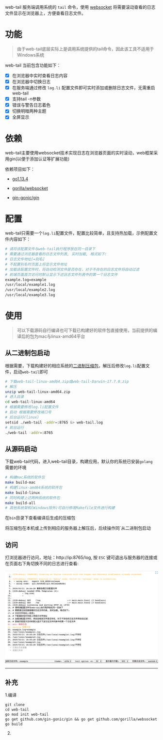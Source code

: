 web-tail 服务端调用系统的 `tail` 命令，使用 [websocket](https://github.com/gorilla/websocket) 将需要滚动查看的日志文件显示在浏览器上，方便查看日志文件。

# 功能

> 由于web-tail底层实际上是调用系统提供的tail命令，因此该工具不适用于Windows系统

web-tail 当前包含功能如下：

- [x] 在浏览器中实时查看日志内容
- [x] 在浏览器中切换日志
- [x] 在服务端通过修改 `log.li` 配置文件即可实时添加或删除日志文件，无需重启web-tail
- [x] 支持tail -n参数
- [x] 错误与警告日志着色
- [x] 切换明暗两种主题
- [x] 全屏显示

# 依赖

web-tail主要使用websocket技术实现日志在浏览器页面的实时滚动，web框架采用gin(以便于添加认证等扩展功能)

依赖项目如下：

- [go1.13.4](https://golang.org/dl/)

- [gorilla/websocket](https://github.com/gorilla/websocket)
- [gin-gonic/gin](https://github.com/gin-gonic/gin)

# 配置

web-tail只需要一个`log.li`配置文件，配置比较简单，且支持热加载，示例配置文件内容如下：

~~~bash
# 请将该配置文件与web-tail执行程序放在同一目录下
# 需要通过浏览器查看的日志文件列表, 实时加载, 格式如下:
# 日志文件地址[=别名]
# 不配置别名时页面上将显示文件地址
# 加载该配置文件时，将自动检测文件是否存在，对于不存在的日志文件将自动过滤
# 前端页面首次访问时默认显示下述日志文件列表中的第一个日志文件
example.log=example
/usr/local/example1.log
/usr/local/example2.log
/usr/local/example3.log
~~~

# 使用

> 可以下载源码自行编译也可下载已构建好的软件包直接使用，当前提供的编译后的包为mac与linux-amd64平台

## 从二进制包启动

根据需要，下载构建好的相应系统的[二进制压缩包](https://github.com/plholx/web-tail/releases)，解压后修改`log.li`配置文件，启动`web-tail`即可

```bash
# 下载web-tail-linux-amd64.zip或web-tail-Darwin-17.7.0.zip
# 解压
unzip web-tail-linux-amd64.zip
# 进入目录
cd web-tail-linux-amd64
# 根据需要修改log.li配置文件
# 启动 根据需要修改端口号
# 后台运行(linux)
setsid ./web-tail -addr=:8765 &> web-tail.log
# 前台运行
./web-tail -addr=:8765
```

## 从源码启动

下载web-tail代码，进入web-tail目录，构建应用，默认你的系统已安装`golang` 需要的环境

~~~bash
# 构建mac系统的软件包
make build-mac
# 构建linux-amd64系统的软件包
make build-linux
# 同时构建上述两种系统的软件包
make build-all
# 其他系统架构(Windows除外)可自行修改Makefile文件进行构建
~~~

在`bin`目录下查看编译后生成的压缩包

将压缩包在本机或上传到相应的服务器上解压后，后续操作同`从二进制包启动

## 访问

打浏览器进行访问，地址：http://ip:8765/log, 按 `ESC` 键可退出与服务器的连接或在页面右下角切换不同的日志进行查看:

![image-demo](assets/image-demo.png)


-----------------------------------------------------------------------------------------------------------------
## 补充
1.编译
```
git clone 
cd web-tail
go mod init web-tail
go get github.com/gin-gonic/gin && go get github.com/gorilla/websocket
go build
```
2.

